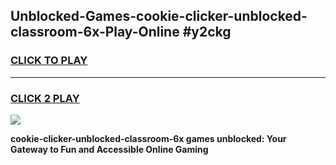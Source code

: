 
## Unblocked-Games-cookie-clicker-unblocked-classroom-6x-Play-Online #y2ckg
<h3>
<a href="https://news.freeplayer.one?title=cookie-clicker-unblocked-classroom-6x&ref=3">CLICK TO PLAY</a></h3>
<hr>

<h3>
<a href="https://news.freeplayer.one?title=cookie-clicker-unblocked-classroom-6x&ref=3">CLICK 2 PLAY</a>
  
</h3>

<a href="https://news.freeplayer.one?title=cookie-clicker-unblocked-classroom-6x&ref=3"><img src="https://clearcache.store/games.png"></a>


**cookie-clicker-unblocked-classroom-6x games unblocked: Your Gateway to Fun and Accessible Online Gaming**
